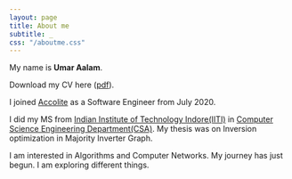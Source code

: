 ```yaml
---
layout: page
title: About me
subtitle: _
css: "/aboutme.css"
---
```

<div id="aboutme-section">

<p class="about-text">
  <span class="fa fa-star about-icon"></span>
  My name is <b>Umar Aalam</b>. 
</p> 
<p class="about-text">
  <span class="fa fa-file-text-o about-icon"></span>
  Download my CV here (<a href="/files/Umar_resume_13Dec2020.pdf">pdf</a>).
</p>

<p class="about-text">
  <span class="fa fa-briefcase about-icon"></span>
  I joined <a href="https://www.accolite.com/" target="_blank" rel="noopener noreferrer">Accolite</a> as a Software Engineer from July 2020.
</p>

<p class="about-text">
  <span class="fa fa-graduation-cap about-icon"></span>
  I did my MS from <a href="https://www.iiti.ac.in/" target="_blank" rel="noopener noreferrer">Indian Institute of Technology Indore(IITI)</a> in <a href="http://cse.iiti.ac.in/" target="_blank" rel="noopener noreferrer">Computer Science Engineering Department(CSA)</a>. My thesis was on Inversion optimization in Majority Inverter Graph.
</p>

<p class="about-text">
  <span class="fa fa-code about-icon"></span>
  I am interested in Algorithms and Computer Networks. My journey has just begun. I am exploring different things.  
</p>


